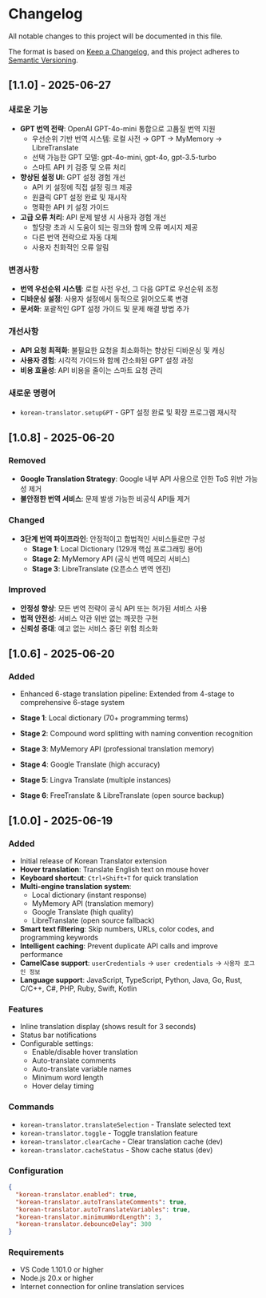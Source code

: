 # Changelog

All notable changes to this project will be documented in this file.

The format is based on [Keep a Changelog](https://keepachangelog.com/en/1.0.0/),
and this project adheres to [Semantic Versioning](https://semver.org/spec/v2.0.0.html).

## [1.1.0] - 2025-06-27

### 새로운 기능

- **GPT 번역 전략**: OpenAI GPT-4o-mini 통합으로 고품질 번역 지원
  - 우선순위 기반 번역 시스템: 로컬 사전 → GPT → MyMemory → LibreTranslate
  - 선택 가능한 GPT 모델: gpt-4o-mini, gpt-4o, gpt-3.5-turbo
  - 스마트 API 키 검증 및 오류 처리
- **향상된 설정 UI**: GPT 설정 경험 개선
  - API 키 설정에 직접 설정 링크 제공
  - 원클릭 GPT 설정 완료 및 재시작
  - 명확한 API 키 설정 가이드
- **고급 오류 처리**: API 문제 발생 시 사용자 경험 개선
  - 할당량 초과 시 도움이 되는 링크와 함께 오류 메시지 제공
  - 다른 번역 전략으로 자동 대체
  - 사용자 친화적인 오류 알림

### 변경사항

- **번역 우선순위 시스템**: 로컬 사전 우선, 그 다음 GPT로 우선순위 조정
- **디바운싱 설정**: 사용자 설정에서 동적으로 읽어오도록 변경
- **문서화**: 포괄적인 GPT 설정 가이드 및 문제 해결 방법 추가

### 개선사항

- **API 요청 최적화**: 불필요한 요청을 최소화하는 향상된 디바운싱 및 캐싱
- **사용자 경험**: 시각적 가이드와 함께 간소화된 GPT 설정 과정
- **비용 효율성**: API 비용을 줄이는 스마트 요청 관리

### 새로운 명령어

- `korean-translator.setupGPT` - GPT 설정 완료 및 확장 프로그램 재시작

## [1.0.8] - 2025-06-20

### Removed

- **Google Translation Strategy**: Google 내부 API 사용으로 인한 ToS 위반 가능성 제거
- **불안정한 번역 서비스**: 문제 발생 가능한 비공식 API들 제거

### Changed

- **3단계 번역 파이프라인**: 안정적이고 합법적인 서비스들로만 구성
  - **Stage 1**: Local Dictionary (129개 핵심 프로그래밍 용어)
  - **Stage 2**: MyMemory API (공식 번역 메모리 서비스)
  - **Stage 3**: LibreTranslate (오픈소스 번역 엔진)

### Improved

- **안정성 향상**: 모든 번역 전략이 공식 API 또는 허가된 서비스 사용
- **법적 안전성**: 서비스 약관 위반 없는 깨끗한 구현
- **신뢰성 증대**: 예고 없는 서비스 중단 위험 최소화

## [1.0.6] - 2025-06-20

### Added

- Enhanced 6-stage translation pipeline: Extended from 4-stage to comprehensive 6-stage system

- **Stage 1**: Local dictionary (70+ programming terms)
- **Stage 2**: Compound word splitting with naming convention recognition
- **Stage 3**: MyMemory API (professional translation memory)
- **Stage 4**: Google Translate (high accuracy)
- **Stage 5**: Lingva Translate (multiple instances)
- **Stage 6**: FreeTranslate & LibreTranslate (open source backup)

## [1.0.0] - 2025-06-19

### Added

- Initial release of Korean Translator extension
- **Hover translation**: Translate English text on mouse hover
- **Keyboard shortcut**: `Ctrl+Shift+T` for quick translation
- **Multi-engine translation system**:
  - Local dictionary (instant response)
  - MyMemory API (translation memory)
  - Google Translate (high quality)
  - LibreTranslate (open source fallback)
- **Smart text filtering**: Skip numbers, URLs, color codes, and programming keywords
- **Intelligent caching**: Prevent duplicate API calls and improve performance
- **CamelCase support**: `userCredentials` → `user credentials` → `사용자 로그인 정보`
- **Language support**: JavaScript, TypeScript, Python, Java, Go, Rust, C/C++, C#, PHP, Ruby, Swift, Kotlin

### Features

- Inline translation display (shows result for 3 seconds)
- Status bar notifications
- Configurable settings:
  - Enable/disable hover translation
  - Auto-translate comments
  - Auto-translate variable names
  - Minimum word length
  - Hover delay timing

### Commands

- `korean-translator.translateSelection` - Translate selected text
- `korean-translator.toggle` - Toggle translation feature
- `korean-translator.clearCache` - Clear translation cache (dev)
- `korean-translator.cacheStatus` - Show cache status (dev)

### Configuration

```json
{
  "korean-translator.enabled": true,
  "korean-translator.autoTranslateComments": true,
  "korean-translator.autoTranslateVariables": true,
  "korean-translator.minimumWordLength": 3,
  "korean-translator.debounceDelay": 300
}
```

### Requirements

- VS Code 1.101.0 or higher
- Node.js 20.x or higher
- Internet connection for online translation services
